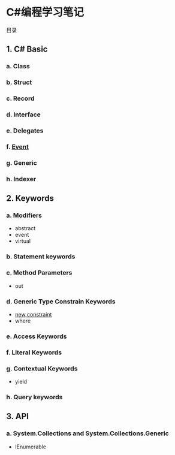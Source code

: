 ﻿# C#编程学习笔记
目录
## 1. C# Basic
### a. Class
### b. Struct
### c. Record
### d. Interface
### e. Delegates
### f. [Event](./Basic/Event)

### g. Generic
### h. Indexer


## 2. Keywords
### a. Modifiers
* abstract
* event
* virtual
### b. Statement keywords
### c. Method Parameters
* out
### d. Generic Type Constrain Keywords
* [new constraint](./Keywords/Generic_Type_Constrain_Keywords)
* where
### e. Access Keywords
### f. Literal Keywords
### g. Contextual Keywords
* yield
### h. Query keywords


## 3. API
### a. System.Collections and System.Collections.Generic
* IEnumerable
